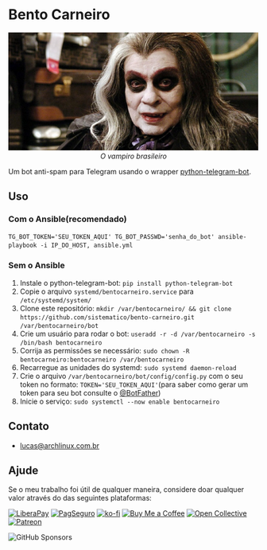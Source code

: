 # Bento Carneiro

<p align="center">
  <img src="https://raw.githubusercontent.com/sistematico/bento-carneiro/main/assets/img/bento_carneiro.jpg" alt="Bento Carneiro" /><br />
  <em>O vampiro brasileiro</em>
</p>

Um bot anti-spam para Telegram usando o wrapper [python-telegram-bot](https://python-telegram-bot.org).

## Uso

### Com o Ansible(recomendado)

`TG_BOT_TOKEN='SEU_TOKEN_AQUI' TG_BOT_PASSWD='senha_do_bot' ansible-playbook -i IP_DO_HOST, ansible.yml`

### Sem o Ansible

1. Instale o python-telegram-bot: `pip install python-telegram-bot`
2. Copie o arquivo `systemd/bentocarneiro.service` para `/etc/systemd/system/`
3. Clone este repositório: `mkdir /var/bentocarneiro/ && git clone https://github.com/sistematico/bento-carneiro.git /var/bentocarneiro/bot`
4. Crie um usuário para rodar o bot: `useradd -r -d /var/bentocarneiro -s /bin/bash bentocarneiro`
5. Corrija as permissões se necessário: `sudo chown -R bentocarneiro:bentocarneiro /var/bentocarneiro`
6. Recarregue as unidades do systemd: `sudo systemd daemon-reload`
7. Crie o arquivo `/var/bentocarneiro/bot/config/config.py` com o seu token no formato: `TOKEN='SEU_TOKEN_AQUI'`(para saber como gerar um token para seu bot consulte o [@BotFather](https://t.me/botfather))
8. Inicie o serviço: `sudo systemctl --now enable bentocarneiro`

## Contato

- lucas@archlinux.com.br

## Ajude

Se o meu trabalho foi útil de qualquer maneira, considere doar qualquer valor através do das seguintes plataformas:

[![LiberaPay](https://img.shields.io/badge/LiberaPay-gray?logo=liberapay&logoColor=white&style=flat-square)](https://liberapay.com/sistematico/donate) [![PagSeguro](https://img.shields.io/badge/PagSeguro-gray?logo=pagseguro&logoColor=white&style=flat-square)](https://pag.ae/bfxkQW) [![ko-fi](https://img.shields.io/badge/ko--fi-gray?logo=ko-fi&logoColor=white&style=flat-square)](https://ko-fi.com/K3K32RES9) [![Buy Me a Coffee](https://img.shields.io/badge/Buy_Me_a_Coffee-gray?logo=buy-me-a-coffee&logoColor=white&style=flat-square)](https://www.buymeacoffee.com/sistematico) [![Open Collective](https://img.shields.io/badge/Open_Collective-gray?logo=opencollective&logoColor=white&style=flat-square)](https://opencollective.com/sistematico) [![Patreon](https://img.shields.io/badge/Patreon-gray?logo=patreon&logoColor=white&style=flat-square)](https://patreon.com/sistematico)

![GitHub Sponsors](https://img.shields.io/github/sponsors/sistematico?label=Github%20Sponsors)
